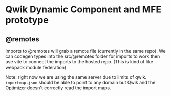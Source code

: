 # Qwik Dynamic Component and MFE prototype

## @remotes

Imports to @remotes will grab a remote file (currently in the same repo). We can codegen types into the src/@remotes folder for imports to work then use vite to connect the imports to the hosted repo. (This is kind of like webpack module federation)

Note:
right now we are using the same server due to limits of qwik. `importmap.json` should be able to point to any domain but Qwik and the Optimizer doesn't correctly read the import maps.
